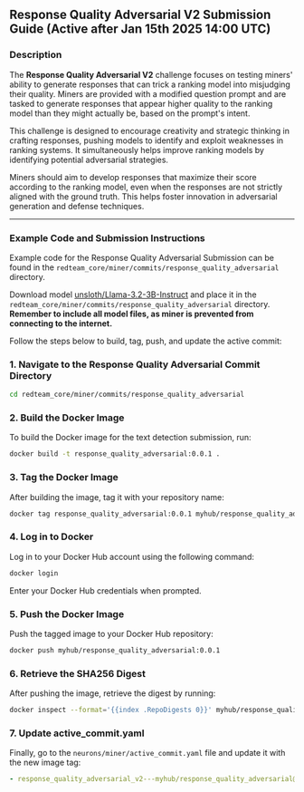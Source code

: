 ## Response Quality Adversarial V2 Submission Guide (Active after Jan 15th 2025 14:00 UTC)

### Description

The **Response Quality Adversarial V2** challenge focuses on testing miners' ability to generate responses that can trick a ranking model into misjudging their quality. Miners are provided with a modified question prompt and are tasked to generate responses that appear higher quality to the ranking model than they might actually be, based on the prompt's intent.

This challenge is designed to encourage creativity and strategic thinking in crafting responses, pushing models to identify and exploit weaknesses in ranking systems. It simultaneously helps improve ranking models by identifying potential adversarial strategies.

Miners should aim to develop responses that maximize their score according to the ranking model, even when the responses are not strictly aligned with the ground truth. This helps foster innovation in adversarial generation and defense techniques.

---

### Example Code and Submission Instructions
Example code for the Response Quality Adversarial Submission can be found in the `redteam_core/miner/commits/response_quality_adversarial` directory.

Download model [unsloth/Llama-3.2-3B-Instruct](https://huggingface.co/unsloth/Llama-3.2-3B-Instruct) and place it in the `redteam_core/miner/commits/response_quality_adversarial` directory. **Remember to include all model files, as miner is prevented from connecting to the internet.**

Follow the steps below to build, tag, push, and update the active commit:

### 1. Navigate to the Response Quality Adversarial Commit Directory
```bash
cd redteam_core/miner/commits/response_quality_adversarial
```

### 2. Build the Docker Image
To build the Docker image for the text detection submission, run:
```bash
docker build -t response_quality_adversarial:0.0.1 .
```

### 3. Tag the Docker Image
After building the image, tag it with your repository name:
```bash
docker tag response_quality_adversarial:0.0.1 myhub/response_quality_adversarial:0.0.1
```

### 4. Log in to Docker
Log in to your Docker Hub account using the following command:
```bash
docker login
```
Enter your Docker Hub credentials when prompted.

### 5. Push the Docker Image
Push the tagged image to your Docker Hub repository:
```bash
docker push myhub/response_quality_adversarial:0.0.1
```

### 6. Retrieve the SHA256 Digest
After pushing the image, retrieve the digest by running:
```bash
docker inspect --format='{{index .RepoDigests 0}}' myhub/response_quality_adversarial:0.0.1
```

### 7. Update active_commit.yaml
Finally, go to the `neurons/miner/active_commit.yaml` file and update it with the new image tag:

```yaml
- response_quality_adversarial_v2---myhub/response_quality_adversarial@<sha256:digest>
```

